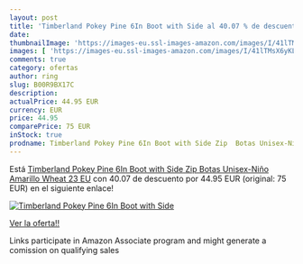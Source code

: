 ```yaml
---
layout: post
title: 'Timberland Pokey Pine 6In Boot with Side al 40.07 % de descuento'
date: 
thumbnailImage: 'https://images-eu.ssl-images-amazon.com/images/I/41lTMsX6yKL._SL200_.jpg'
images: [ 'https://images-eu.ssl-images-amazon.com/images/I/41lTMsX6yKL._SL200_.jpg' ]
comments: true
category: ofertas
author: ring
slug: B00R9BX17C
description:
actualPrice: 44.95 EUR
currency: EUR
price: 44.95
comparePrice: 75 EUR
inStock: true
prodname: Timberland Pokey Pine 6In Boot with Side Zip  Botas Unisex-Niño  Amarillo  Wheat   23 EU
---
```


Está [Timberland Pokey Pine 6In Boot with Side Zip  Botas Unisex-Niño  Amarillo  Wheat   23 EU](https://www.amazon.es/dp/B00R9BX17C/?tag=tolees-21) con 40.07 de descuento por 44.95 EUR (original: 75 EUR) en el siguiente enlace!

[![Timberland Pokey Pine 6In Boot with Side](https://images-eu.ssl-images-amazon.com/images/I/41lTMsX6yKL._SL200_.jpg)](https://www.amazon.es/dp/B00R9BX17C/?tag=tolees-21)

[Ver la oferta!!](https://www.amazon.es/dp/B00R9BX17C/?tag=tolees-21)

Links participate in Amazon Associate program and might generate a comission on qualifying sales


